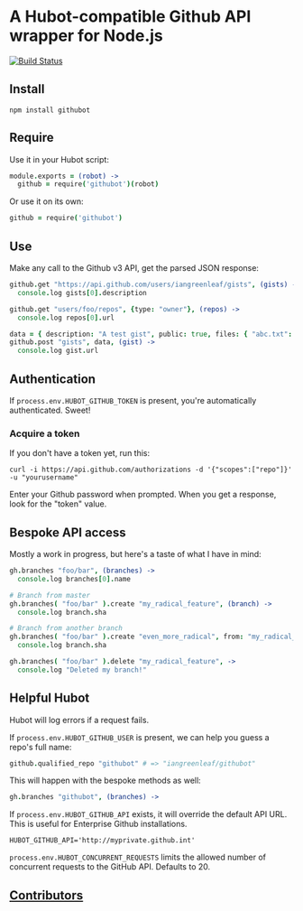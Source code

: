 # A Hubot-compatible Github API wrapper for Node.js #

[![Build Status]](http://travis-ci.org/iangreenleaf/githubot)

## Install ##

    npm install githubot

## Require ##

Use it in your Hubot script:

```coffeescript
module.exports = (robot) ->
  github = require('githubot')(robot)
```

Or use it on its own:

```coffeescript
github = require('githubot')
```

## Use ##

Make any call to the Github v3 API, get the parsed JSON response:

```coffeescript
github.get "https://api.github.com/users/iangreenleaf/gists", (gists) ->
  console.log gists[0].description

github.get "users/foo/repos", {type: "owner"}, (repos) ->
  console.log repos[0].url

data = { description: "A test gist", public: true, files: { "abc.txt": { content: "abcdefg" } } }
github.post "gists", data, (gist) ->
  console.log gist.url
```

## Authentication ##

If `process.env.HUBOT_GITHUB_TOKEN` is present, you're automatically authenticated. Sweet!

### Acquire a token ###

If you don't have a token yet, run this:

    curl -i https://api.github.com/authorizations -d '{"scopes":["repo"]}' -u "yourusername"

Enter your Github password when prompted. When you get a response, look for the "token" value.

## Bespoke API access ##

Mostly a work in progress, but here's a taste of what I have in mind:

```coffeescript
gh.branches "foo/bar", (branches) ->
  console.log branches[0].name
```

```coffeescript
# Branch from master
gh.branches( "foo/bar" ).create "my_radical_feature", (branch) ->
  console.log branch.sha

# Branch from another branch
gh.branches( "foo/bar" ).create "even_more_radical", from: "my_radical_feature", (branch) ->
  console.log branch.sha
```

```coffeescript
gh.branches( "foo/bar" ).delete "my_radical_feature", ->
  console.log "Deleted my branch!"
```

## Helpful Hubot ##

Hubot will log errors if a request fails.

If `process.env.HUBOT_GITHUB_USER` is present, we can help you guess a repo's full name:

```coffeescript
github.qualified_repo "githubot" # => "iangreenleaf/githubot"
```

This will happen with the bespoke methods as well:

```coffeescript
gh.branches "githubot", (branches) ->
```

If `process.env.HUBOT_GITHUB_API` exists, it will override the default API URL. This is useful for Enterprise Github installations.

    HUBOT_GITHUB_API='http://myprivate.github.int'

`process.env.HUBOT_CONCURRENT_REQUESTS` limits the allowed number of concurrent requests to the GitHub API. Defaults to 20.

## [Contributors](https://github.com/iangreenleaf/githubot/contributors) ##




[Build Status]: https://secure.travis-ci.org/iangreenleaf/githubot.png?branch=master
